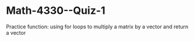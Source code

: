 # Math-4330--Quiz-1
Practice function: using for loops to multiply a matrix by a vector and return a vector
